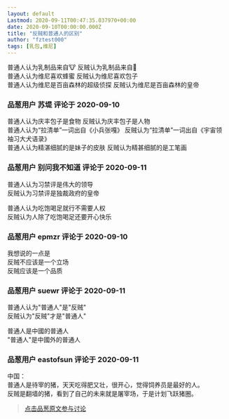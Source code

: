 ```yaml
---
layout: default
Lastmod: 2020-09-11T00:47:35.037970+00:00
date: 2020-09-10T00:00:00.000Z
title: "反贼和普通人的区别"
author: "fztest000"
tags: [乳包,维尼]
---
```


普通人认为乳制品来自🐮 反贼认为乳制品来自🐻  
普通人认为维尼喜欢蜂蜜 反贼认为维尼喜欢包子  
普通人认为维尼是百亩森林的超级侦探 反贼认为维尼是百亩森林的皇帝

            
### 品葱用户 **苏堤** 评论于 2020-09-10
        
普通人认为庆丰包子是食物 反贼认为庆丰包子是人物  
普通人认为“拉清单”一词出自《小兵张嘎》 反贼认为“拉清单”一词出自《宇宙领袖习大犬语录》  
普通人认为精湛细腻的是妹子的皮肤 反贼认为精甚细腻的是工笔画
        


            
### 品葱用户 **别问我不知道** 评论于 2020-09-11
        
普通人认为习禁评是伟大的领导  
反贼认为习禁评是独裁政府的皇帝  
  
普通人认为吃饱喝足就行不需要人权  
反贼认为人除了吃饱喝足还要开心快乐
        


            
### 品葱用户 **epmzr** 评论于 2020-09-10
        
我想说的一点是  
反贼不应该是一个立场  
反贼应该是一个品质
        


            
### 品葱用户 **suewr** 评论于 2020-09-11
        
普通人认为"普通人"是"反贼"  
反贼认为"反贼"才是"普通人"  
  
普通人是中國的普通人  
"普通人"是中國外的普通人
        


            
### 品葱用户 **eastofsun** 评论于 2020-09-11
        
中国：  
普通人是待宰的猪，天天吃得肥又壮，很开心，觉得饲养员是最好的人。  
反贼是翻墙的猪，看到了自己的未来就是屠宰场，于是计划飞跃猪圈。
        






> [点击品葱原文参与讨论](https://pincong.rocks/article/23942)

